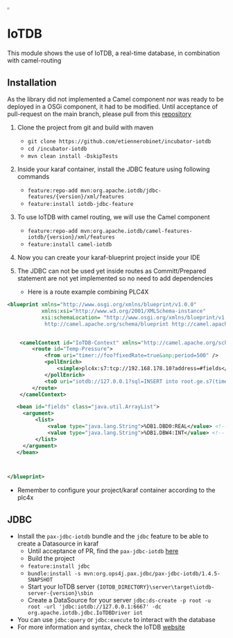 <img src="https://dbdb.io/media/logos/iotdb.png" style="zoom:33%;" />



# IoTDB 

This module shows the use of IoTDB, a real-time database, in combination with camel-routing



## Installation

As the library did not implemented a Camel component nor was ready to be deployed in a OSGi component, it had to be modified. Until acceptance of pull-request on the main branch, please pull from this [repository](https://github.com/etiennerobinet/incubator-iotdb)

1. Clone the project from git and build with maven
   - `git clone https://github.com/etiennerobinet/incubator-iotdb`
   - `cd /incubator-iotdb`
   - `mvn clean install -DskipTests`
   
2. Inside your karaf container, install the  JDBC feature using following commands

   - `feature:repo-add mvn:org.apache.iotdb/jdbc-features/{version}/xml/features`
   - `feature:install iotdb-jdbc-feature`

3. To use IoTDB with camel routing, we will use the Camel component

   - `feature:repo-add mvn:org.apache.iotdb/camel-features-iotdb/{version}/xml/features`
   - `feature:install camel-iotdb`

4. Now you can create your karaf-blueprint project inside your IDE

5. The JDBC can not be used yet inside routes as Committ/Prepared statement are not yet implemented so no need to add dependencies

   - Here is a route example combining PLC4X

   

```xml
<blueprint xmlns="http://www.osgi.org/xmlns/blueprint/v1.0.0"
           xmlns:xsi="http://www.w3.org/2001/XMLSchema-instance"
           xsi:schemaLocation= "http://www.osgi.org/xmlns/blueprint/v1.0.0 https://www.osgi.org/xmlns/blueprint/v1.0.0/blueprint.xsd
            http://camel.apache.org/schema/blueprint http://camel.apache.org/schema/blueprint/camel-blueprint-2.24.2.xsd">


    <camelContext id="IoTDB-Context" xmlns="http://camel.apache.org/schema/blueprint" streamCache="true" >
        <route id="Temp-Pressure">
            <from uri="timer://foo?fixedRate=true&amp;period=500" />
            <pollEnrich>
                <simple>plc4x:s7:tcp://192.168.178.10?address=#fields</simple>
            </pollEnrich>
            <toD uri="iotdb://127.0.0.1?sql=INSERT into root.ge.s7(timestamp,pressure,temperature) values(now(),${body.get(0)},${body.get(1)})"/>
        </route>
    </camelContext>

   <bean id="fields" class="java.util.ArrayList">
     <argument>
         <list>
             <value type="java.lang.String">%DB1.DBD0:REAL</value> <!-- 0 -->
             <value type="java.lang.String">%DB1.DBW4:INT</value> <!-- 1 -->
         </list>
     </argument>
   </bean>



</blueprint>
```

- Remember to configure your project/karaf container according to the plc4x



## JDBC

- Install the `pax-jdbc-iotdb` bundle and the `jdbc` feature to be able to create a Datasource in karaf
  - Until acceptance of PR, find the `pax-jdbc-iotdb` [here](https://github.com/etiennerobinet/org.ops4j.pax.jdbc/tree/iotdb/pax-jdbc-iotdb)
  - Build the project
  - `feature:install jdbc`
  - `bundle:install -s mvn:org.ops4j.pax.jdbc/pax-jdbc-iotdb/1.4.5-SNAPSHOT`
  - Start your IoTDB server `{IOTDB_DIRECTORY}\server\target\iotdb-server-{version}\sbin`
  - Create a DataSource for your server
`jdbc:ds-create -p root -u root -url 'jdbc:iotdb://127.0.0.1:6667' -dc org.apache.iotdb.jdbc.IoTDBDriver iot`
- You can use `jdbc:query` or `jdbc:execute` to interact with the database
- For more information and syntax, check the IoTDB [website](http://iotdb.apache.org/#/)
